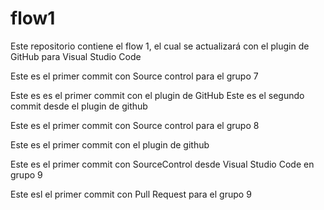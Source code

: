 # flow1
Este repositorio contiene el flow 1, el cual se actualizará con el plugin de GitHub para Visual Studio Code

Este es el primer commit con Source control para el grupo 7

Este es es el primer commit con el plugin de GitHub
Este es el segundo commit desde el plugin de github

Este es el primer commit con Source control para el grupo 8

Este es el primer commit con el plugin de github

Este es el primer commit con SourceControl desde Visual Studio Code en grupo 9

Este esl el primer commit con Pull Request para el grupo 9